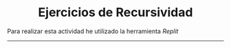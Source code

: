 <h1 align="center">Ejercicios de Recursividad</h1>
<p> Para realizar esta actividad he utilizado la herramienta <i href="https://replit.com/">Replit</i></p>

***

